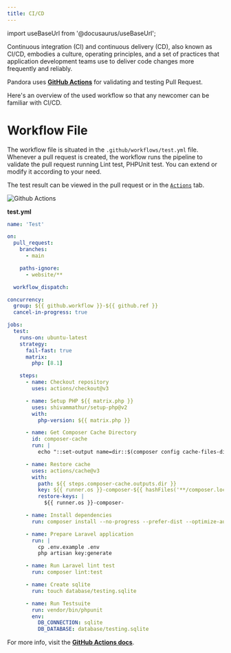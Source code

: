 ```yaml
---
title: CI/CD
---
```


import useBaseUrl from '@docusaurus/useBaseUrl';

Continuous integration (CI) and continuous delivery (CD), also known as CI/CD, embodies a culture, operating principles, and a set of practices that application development teams use to deliver code changes more frequently and reliably.

Pandora uses **[GitHub Actions](https://docs.github.com/en/actions)** for validating and testing Pull Request.

Here's an overview of the used workflow so that any newcomer can be familiar with CI/CD.

# Workflow File

The workflow file is situated in the `.github/workflows/test.yml` file. Whenever a pull request is created, the workflow runs the pipeline to validate the pull request running Lint test, PHPUnit test. You can extend or modify it according to your need.

The test result can be viewed in the pull request or in the [`Actions`](https://github.com/arifszn/pandora/actions) tab.

<p className="text--center">
  <img src={useBaseUrl('img/assets/github-actions.png')} alt="Github Actions" className="shadow--md"/>
</p>

**test.yml**

```yml
name: 'Test'

on:
  pull_request:
    branches:
      - main

    paths-ignore:
      - website/**

  workflow_dispatch:

concurrency:
  group: ${{ github.workflow }}-${{ github.ref }}
  cancel-in-progress: true

jobs:
  test:
    runs-on: ubuntu-latest
    strategy:
      fail-fast: true
      matrix:
        php: [8.1]

    steps:
      - name: Checkout repository
        uses: actions/checkout@v3

      - name: Setup PHP ${{ matrix.php }}
        uses: shivammathur/setup-php@v2
        with:
          php-version: ${{ matrix.php }}

      - name: Get Composer Cache Directory
        id: composer-cache
        run: |
          echo "::set-output name=dir::$(composer config cache-files-dir)"

      - name: Restore cache
        uses: actions/cache@v3
        with:
          path: ${{ steps.composer-cache.outputs.dir }}
          key: ${{ runner.os }}-composer-${{ hashFiles('**/composer.lock') }}
          restore-keys: |
            ${{ runner.os }}-composer-

      - name: Install dependencies
        run: composer install --no-progress --prefer-dist --optimize-autoloader

      - name: Prepare Laravel application
        run: |
          cp .env.example .env
          php artisan key:generate

      - name: Run Laravel lint test
        run: composer lint:test

      - name: Create sqlite
        run: touch database/testing.sqlite

      - name: Run Testsuite
        run: vendor/bin/phpunit
        env:
          DB_CONNECTION: sqlite
          DB_DATABASE: database/testing.sqlite
```

For more info, visit the **[GitHub Actions docs](https://docs.github.com/en/actions)**.
